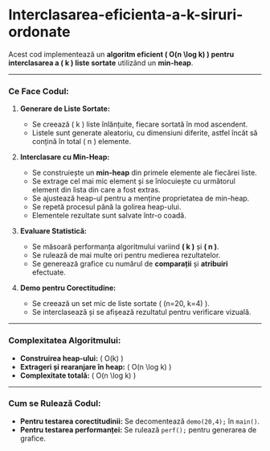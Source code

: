 # Interclasarea-eficienta-a-k-siruri-ordonate 
Acest cod implementează un **algoritm eficient \( O(n \log k) \) pentru interclasarea a \( k \) liste sortate** utilizând un **min-heap**.  

---

### **Ce Face Codul:**
1. **Generare de Liste Sortate:**  
   - Se creează \( k \) liste înlănțuite, fiecare sortată în mod ascendent.
   - Listele sunt generate aleatoriu, cu dimensiuni diferite, astfel încât să conțină în total \( n \) elemente.

2. **Interclasare cu Min-Heap:**  
   - Se construiește un **min-heap** din primele elemente ale fiecărei liste.  
   - Se extrage cel mai mic element și se înlocuiește cu următorul element din lista din care a fost extras.  
   - Se ajustează heap-ul pentru a menține proprietatea de min-heap.  
   - Se repetă procesul până la golirea heap-ului.  
   - Elementele rezultate sunt salvate într-o coadă.

3. **Evaluare Statistică:**  
   - Se măsoară performanța algoritmului variind **\( k \)** și **\( n \)**.  
   - Se rulează de mai multe ori pentru medierea rezultatelor.  
   - Se generează grafice cu numărul de **comparații** și **atribuiri** efectuate.  

4. **Demo pentru Corectitudine:**  
   - Se creează un set mic de liste sortate \( (n=20, k=4) \).  
   - Se interclasează și se afișează rezultatul pentru verificare vizuală.  

---

### **Complexitatea Algoritmului:**  
- **Construirea heap-ului:** \( O(k) \)  
- **Extrageri și rearanjare în heap:** \( O(n \log k) \)  
- **Complexitate totală:** \( O(n \log k) \)  

---

### **Cum se Rulează Codul:**  
- **Pentru testarea corectitudinii:** Se decomentează `demo(20,4);` în `main()`.  
- **Pentru testarea performanței:** Se rulează `perf();` pentru generarea de grafice.  
